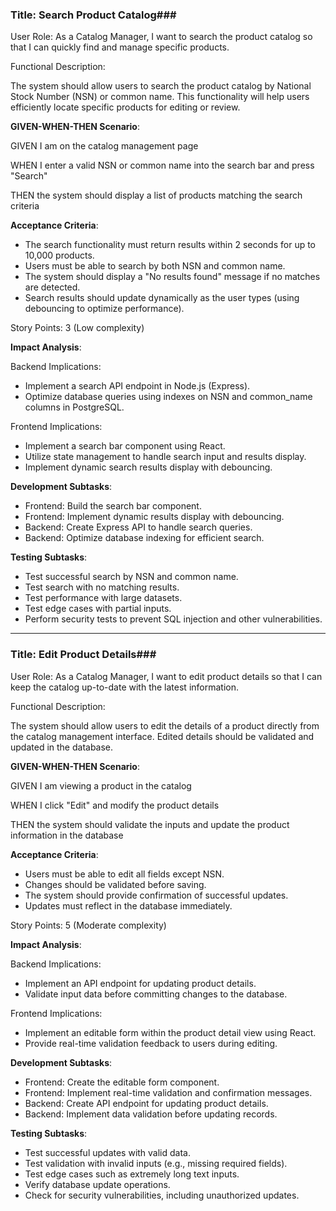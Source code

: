 ### **Title: Search Product Catalog**###

User Role: As a Catalog Manager, I want to search the product catalog so that I can quickly find and manage specific products.

Functional Description:

The system should allow users to search the product catalog by National Stock Number (NSN) or common name. This functionality will help users efficiently locate specific products for editing or review.

**GIVEN-WHEN-THEN Scenario**:

GIVEN I am on the catalog management page

WHEN I enter a valid NSN or common name into the search bar and press "Search"

THEN the system should display a list of products matching the search criteria

**Acceptance Criteria**:

- The search functionality must return results within 2 seconds for up to 10,000 products.
- Users must be able to search by both NSN and common name.
- The system should display a "No results found" message if no matches are detected.
- Search results should update dynamically as the user types (using debouncing to optimize performance).

Story Points: 3 (Low complexity)

**Impact Analysis**:

Backend Implications:

- Implement a search API endpoint in Node.js (Express).
- Optimize database queries using indexes on NSN and common_name columns in PostgreSQL.

Frontend Implications:

- Implement a search bar component using React.
- Utilize state management to handle search input and results display.
- Implement dynamic search results display with debouncing.

**Development Subtasks**:

- Frontend: Build the search bar component.
- Frontend: Implement dynamic results display with debouncing.
- Backend: Create Express API to handle search queries.
- Backend: Optimize database indexing for efficient search.

**Testing Subtasks**:

- Test successful search by NSN and common name.
- Test search with no matching results.
- Test performance with large datasets.
- Test edge cases with partial inputs.
- Perform security tests to prevent SQL injection and other vulnerabilities.

---

### **Title: Edit Product Details**###

User Role: As a Catalog Manager, I want to edit product details so that I can keep the catalog up-to-date with the latest information.

Functional Description:

The system should allow users to edit the details of a product directly from the catalog management interface. Edited details should be validated and updated in the database.

**GIVEN-WHEN-THEN Scenario**:

GIVEN I am viewing a product in the catalog

WHEN I click "Edit" and modify the product details

THEN the system should validate the inputs and update the product information in the database

**Acceptance Criteria**:

- Users must be able to edit all fields except NSN.
- Changes should be validated before saving.
- The system should provide confirmation of successful updates.
- Updates must reflect in the database immediately.

Story Points: 5 (Moderate complexity)

**Impact Analysis**:

Backend Implications:

- Implement an API endpoint for updating product details.
- Validate input data before committing changes to the database.

Frontend Implications:

- Implement an editable form within the product detail view using React.
- Provide real-time validation feedback to users during editing.

**Development Subtasks**:

- Frontend: Create the editable form component.
- Frontend: Implement real-time validation and confirmation messages.
- Backend: Create API endpoint for updating product details.
- Backend: Implement data validation before updating records.

**Testing Subtasks**:

- Test successful updates with valid data.
- Test validation with invalid inputs (e.g., missing required fields).
- Test edge cases such as extremely long text inputs.
- Verify database update operations.
- Check for security vulnerabilities, including unauthorized updates.